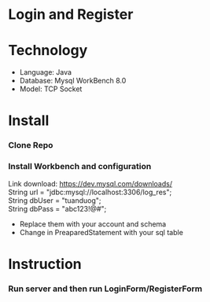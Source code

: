 # Login and Register
# Technology 
- Language: Java
- Database: Mysql WorkBench 8.0
- Model: TCP Socket
# Install 
### Clone Repo 
### Install Workbench and configuration 
Link download: https://dev.mysql.com/downloads/<br>
String url = "jdbc:mysql://localhost:3306/log_res";<br>
String dbUser = "tuanduog"; <br>
String dbPass = "abc123!@#"; <br>
* Replace them with your account and schema 
* Change in PreaparedStatement with your sql table
# Instruction 
### Run server and then run LoginForm/RegisterForm
